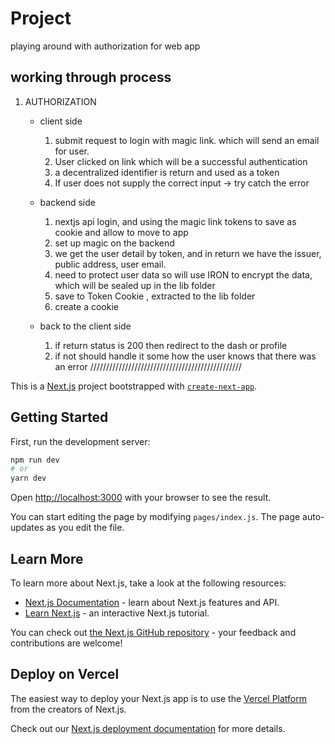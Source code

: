 # Project

playing around with authorization for web app

## working through process

1. AUTHORIZATION

   - client side

     1. submit request to login with magic link. which will send an email for user.
     2. User clicked on link which will be a successful authentication
     3. a decentralized identifier is return and used as a token
     4. If user does not supply the correct input -> try catch the error

   - backend side

     1. nextjs api login, and using the magic link tokens to save as cookie and allow to move to app
     2. set up magic on the backend
     3. we get the user detail by token, and in return we have the issuer, public address, user email.
     4. need to protect user data so will use IRON to encrypt the data, which will be sealed up in the lib folder
     5. save to Token Cookie , extracted to the lib folder
     6. create a cookie

   - back to the client side
     1. if return status is 200 then redirect to the dash or profile
     2. if not should handle it some how the user knows that there was an error
        ////////////////////////////////////////////////

This is a [Next.js](https://nextjs.org/) project bootstrapped with [`create-next-app`](https://github.com/vercel/next.js/tree/canary/packages/create-next-app).

## Getting Started

First, run the development server:

```bash
npm run dev
# or
yarn dev
```

Open [http://localhost:3000](http://localhost:3000) with your browser to see the result.

You can start editing the page by modifying `pages/index.js`. The page auto-updates as you edit the file.

## Learn More

To learn more about Next.js, take a look at the following resources:

- [Next.js Documentation](https://nextjs.org/docs) - learn about Next.js features and API.
- [Learn Next.js](https://nextjs.org/learn) - an interactive Next.js tutorial.

You can check out [the Next.js GitHub repository](https://github.com/vercel/next.js/) - your feedback and contributions are welcome!

## Deploy on Vercel

The easiest way to deploy your Next.js app is to use the [Vercel Platform](https://vercel.com/import?utm_medium=default-template&filter=next.js&utm_source=create-next-app&utm_campaign=create-next-app-readme) from the creators of Next.js.

Check out our [Next.js deployment documentation](https://nextjs.org/docs/deployment) for more details.
